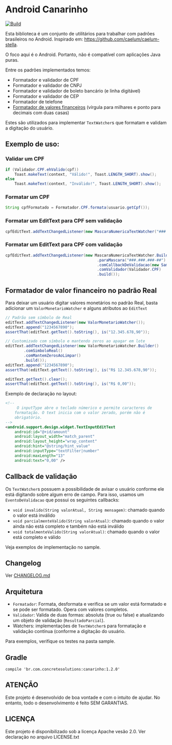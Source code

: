 # Android Canarinho

[![Build](https://travis-ci.org/concretesolutions/canarinho.svg?branch=master)](https://travis-ci.org/concretesolutions/canarinho)


Esta biblioteca é um conjunto de utilitários para trabalhar com padrões brasileiros no Android. Inspirado em: https://github.com/caelum/caelum-stella.

O foco aqui é o Android. Portanto, não é compatível com aplicações Java puras.

Entre os padrões implementados temos:

- Formatador e validador de CPF
- Formatador e validador de CNPJ
- Formatador e validador de boleto bancário (e linha digitável)
- Formatador e validador de CEP
- Formatador de telefone
- [Formatador de valores financeiros](#formatador-de-valor-financeiro-no-padrão-real) (vírgula para milhares e ponto para decimais com duas casas)

Estes são utilizados para implementar `TextWatcher`s que formatam e validam a digitação do usuário.

## Exemplo de uso:

### Validar um CPF

```java
if (Validador.CPF.ehValido(cpf))
    Toast.makeText(context, "Válido!", Toast.LENGTH_SHORT).show();
else
    Toast.makeText(context, "Inválido!", Toast.LENGTH_SHORT).show();
```

### Formatar um CPF

```java
String cpfFormatado = Formatador.CPF.formata(usuario.getCpf());
```

### Formatar um EditText para CPF sem validação

```java
cpfEditText.addTextChangedListener(new MascaraNumericaTextWatcher("###.###.###-##"));
```

### Formatar um EditText para CPF com validação

```java
cpfEditText.addTextChangedListener(new MascaraNumericaTextWatcher.Builder()
                                        .paraMascara("###.###.###-##")
                                        .comCallbackDeValidacao(new SampleEventoDeValidacao(context))
                                        .comValidador(Validador.CPF)
                                        .build());
```

## Formatador de valor financeiro no padrão Real

Para deixar um usuário digitar valores monetários no padrão Real, basta adicionar um `ValorMonetarioWatcher` e alguns atributos ao `EditText`

```java
// Padrão sem símbolo de Real
editText.addTextChangedListener(new ValorMonetarioWatcher());
editText.append("1234567890");
assertThat(editText.getText().toString(), is("12.345.678,90"));

// Customizado com símbolo e mantendo zeros ao apagar em lote
editText.addTextChangedListener(new ValorMonetarioWatcher.Builder()
        .comSimboloReal()
        .comMantemZerosAoLimpar()
        .build());
editText.append("1234567890");
assertThat(editText.getText().toString(), is("R$ 12.345.678,90"));

editText.getText().clear();
assertThat(editText.getText().toString(), is("R$ 0,00"));
```

Exemplo de declaração no layout:

```xml
<!--
     O inputType abre o teclado númerico e permite caracteres de 
    formatação. O text inicia com o valor zerado, porém não é 
    obrigatório.
-->
<android.support.design.widget.TextInputEditText
    android:id="@+id/amount"
    android:layout_width="match_parent"
    android:layout_height="wrap_content"
    android:hint="@string/hint_value"
    android:inputType="textFilter|number"
    android:maxLength="13"
    android:text="0,00" />
```

## Callback de validação

Os `TextWatcher`s possuem a possibilidade de avisar o usuário conforme ele está digitando sobre algum erro de campo.
Para isso, usamos um `EventoDeValidacao` que possui os seguintes callbacks:

- `void invalido(String valorAtual, String mensagem)`: chamado quando o valor está inválido
- `void parcialmenteValido(String valorAtual)`: chamado quando o valor ainda não está completo e também não está inválido
- `void totalmenteValido(String valorAtual)`: chamado quando o valor está completo e válido

Veja exemplos de implementação no sample.

## Changelog

Ver [CHANGELOG.md](CHANGELOG.md)

## Arquitetura

- `Formatador`: Formata, desformata e verifica se um valor está formatado e se pode ser formatado. Opera com valores completos.
- `Validador`: Valida de duas formas: absoluta (true ou false) e atualizando um objeto de validação (`ResultadoParcial`).
- Watchers: implementações de `TextWatcher`s para formatação e validação contínua (conforme a digitação do usuário.

Para exemplos, verifique os testes na pasta sample.

## Gradle

`compile 'br.com.concretesolutions:canarinho:1.2.0'`

## ATENÇÃO

Este projeto é desenvolvido de boa vontade e com o intuito de ajudar. No entanto, todo o desenvolvimento é feito SEM GARANTIAS.

## LICENÇA

Este projeto é disponibilizado sob a licença Apache vesão 2.0. Ver declaração no arquivo LICENSE.txt
